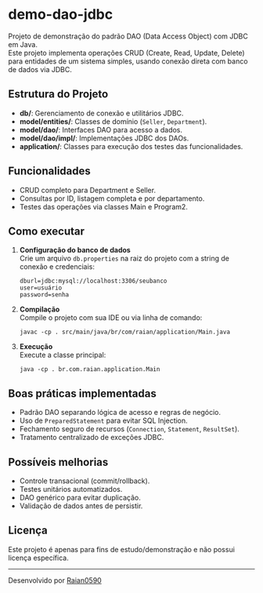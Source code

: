 # demo-dao-jdbc

Projeto de demonstração do padrão DAO (Data Access Object) com JDBC em Java.  
Este projeto implementa operações CRUD (Create, Read, Update, Delete) para entidades de um sistema simples, usando conexão direta com banco de dados via JDBC.

## Estrutura do Projeto

- **db/**: Gerenciamento de conexão e utilitários JDBC.
- **model/entities/**: Classes de domínio (`Seller`, `Department`).
- **model/dao/**: Interfaces DAO para acesso a dados.
- **model/dao/impl/**: Implementações JDBC dos DAOs.
- **application/**: Classes para execução dos testes das funcionalidades.

## Funcionalidades

- CRUD completo para Department e Seller.
- Consultas por ID, listagem completa e por departamento.
- Testes das operações via classes Main e Program2.

## Como executar

1. **Configuração do banco de dados**  
   Crie um arquivo `db.properties` na raiz do projeto com a string de conexão e credenciais:
   ```
   dburl=jdbc:mysql://localhost:3306/seubanco
   user=usuário
   password=senha
   ```

2. **Compilação**  
   Compile o projeto com sua IDE ou via linha de comando:
   ```
   javac -cp . src/main/java/br/com/raian/application/Main.java
   ```

3. **Execução**  
   Execute a classe principal:
   ```
   java -cp . br.com.raian.application.Main
   ```

## Boas práticas implementadas

- Padrão DAO separando lógica de acesso e regras de negócio.
- Uso de `PreparedStatement` para evitar SQL Injection.
- Fechamento seguro de recursos (`Connection`, `Statement`, `ResultSet`).
- Tratamento centralizado de exceções JDBC.

## Possíveis melhorias

- Controle transacional (commit/rollback).
- Testes unitários automatizados.
- DAO genérico para evitar duplicação.
- Validação de dados antes de persistir.

## Licença

Este projeto é apenas para fins de estudo/demonstração e não possui licença específica.

---

Desenvolvido por [Raian0590](https://github.com/Raian0590)
